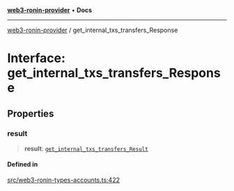 [**web3-ronin-provider**](../README.md) • **Docs**

***

[web3-ronin-provider](../globals.md) / get\_internal\_txs\_transfers\_Response

# Interface: get\_internal\_txs\_transfers\_Response

## Properties

### result

> **result**: [`get_internal_txs_transfers_Result`](get_internal_txs_transfers_Result.md)

#### Defined in

[src/web3-ronin-types-accounts.ts:422](https://github.com/chuacw/web3-ronin-provider/blob/4a3e9d183c6bab0e7301d6bb6cb7346d9988c1ec/src/web3-ronin-types-accounts.ts#L422)

